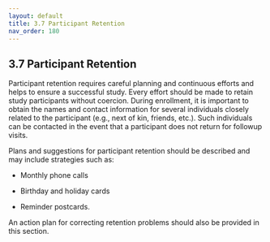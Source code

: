 ```yaml
---
layout: default
title: 3.7 Participant Retention
nav_order: 180
---
```


## 3.7 Participant Retention

Participant retention requires careful planning and continuous efforts
and helps to ensure a successful study. Every effort should be made to
retain study participants without coercion. During enrollment, it is
important to obtain the names and contact information for several
individuals closely related to the participant (e.g., next of kin,
friends, etc.). Such individuals can be contacted in the event that a
participant does not return for followup visits.

Plans and suggestions for participant retention should be described and
may include strategies such as:

-   Monthly phone calls

-   Birthday and holiday cards

-   Reminder postcards.

An action plan for correcting retention problems should also be provided
in this section.


